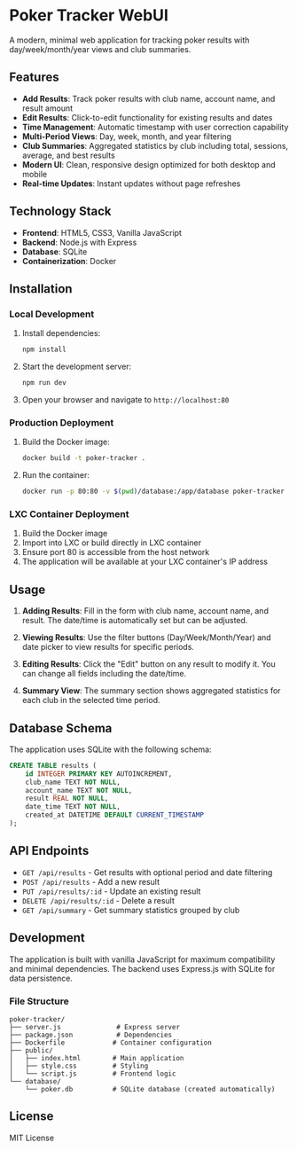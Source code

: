 # Poker Tracker WebUI

A modern, minimal web application for tracking poker results with day/week/month/year views and club summaries.

## Features

- **Add Results**: Track poker results with club name, account name, and result amount
- **Edit Results**: Click-to-edit functionality for existing results and dates
- **Time Management**: Automatic timestamp with user correction capability
- **Multi-Period Views**: Day, week, month, and year filtering
- **Club Summaries**: Aggregated statistics by club including total, sessions, average, and best results
- **Modern UI**: Clean, responsive design optimized for both desktop and mobile
- **Real-time Updates**: Instant updates without page refreshes

## Technology Stack

- **Frontend**: HTML5, CSS3, Vanilla JavaScript
- **Backend**: Node.js with Express
- **Database**: SQLite
- **Containerization**: Docker

## Installation

### Local Development

1. Install dependencies:
   ```bash
   npm install
   ```

2. Start the development server:
   ```bash
   npm run dev
   ```

3. Open your browser and navigate to `http://localhost:80`

### Production Deployment

1. Build the Docker image:
   ```bash
   docker build -t poker-tracker .
   ```

2. Run the container:
   ```bash
   docker run -p 80:80 -v $(pwd)/database:/app/database poker-tracker
   ```

### LXC Container Deployment

1. Build the Docker image
2. Import into LXC or build directly in LXC container
3. Ensure port 80 is accessible from the host network
4. The application will be available at your LXC container's IP address

## Usage

1. **Adding Results**: Fill in the form with club name, account name, and result. The date/time is automatically set but can be adjusted.

2. **Viewing Results**: Use the filter buttons (Day/Week/Month/Year) and date picker to view results for specific periods.

3. **Editing Results**: Click the "Edit" button on any result to modify it. You can change all fields including the date/time.

4. **Summary View**: The summary section shows aggregated statistics for each club in the selected time period.

## Database Schema

The application uses SQLite with the following schema:

```sql
CREATE TABLE results (
    id INTEGER PRIMARY KEY AUTOINCREMENT,
    club_name TEXT NOT NULL,
    account_name TEXT NOT NULL,
    result REAL NOT NULL,
    date_time TEXT NOT NULL,
    created_at DATETIME DEFAULT CURRENT_TIMESTAMP
);
```

## API Endpoints

- `GET /api/results` - Get results with optional period and date filtering
- `POST /api/results` - Add a new result
- `PUT /api/results/:id` - Update an existing result
- `DELETE /api/results/:id` - Delete a result
- `GET /api/summary` - Get summary statistics grouped by club

## Development

The application is built with vanilla JavaScript for maximum compatibility and minimal dependencies. The backend uses Express.js with SQLite for data persistence.

### File Structure

```
poker-tracker/
├── server.js              # Express server
├── package.json           # Dependencies
├── Dockerfile            # Container configuration
├── public/
│   ├── index.html        # Main application
│   ├── style.css         # Styling
│   └── script.js         # Frontend logic
└── database/
    └── poker.db          # SQLite database (created automatically)
```

## License

MIT License